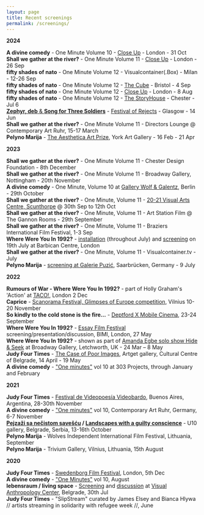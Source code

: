 ```yaml
---
layout: page
title: Recent screenings
permalink: /screenings/ 
---
```


**2024**  

**A divine comedy** - One Minute Volume 10 - [Close Up](https://www.closeupfilmcentre.com/film_programmes/2024/one-minute-volume-ten) - London - 31 Oct  
**Shall we gather at the river?** - One Minute Volume 11 - [Close Up](https://www.closeupfilmcentre.com/film_programmes/2024/one-minute-volume-11/) - London - 26 Sep  
**fifty shades of nato** - One Minute Volume 12 - Visualcontainer(.Box) - Milan - 12-26 Sep  
**fifty shades of nato** - One Minute Volume 12 - [The Cube](https://cubecinema.com/programme/event/kerry-baldry-one-minute-volume-12,14031/) - Bristol - 4 Sep  
**fifty shades of nato** - One Minute Volume 12 - [Close Up](https://www.closeupfilmcentre.com/film_programmes/2024/one-minute-volume-12/) - London - 8 Aug  
**fifty shades of nato** - One Minute Volume 12 - [The StoryHouse](https://www.storyhouse.com/whats-on/one-minute/) - Chester - Jul 6  
[**Zephyr, deb** & **Song for Three Soldiers**](https://www.rastko.co.uk/rejects2024/) - [Festival of Rejects](https://www.instagram.com/p/C7UjvU8IK3z) - Glasgow - 14 Jun  
**Shall we gather at the river?** - One Minute Volume 11 - Directors Lounge @ Contemporary Art Ruhr, 15-17 March  
**Pelyno Marija** - [The Aesthetica Art Prize](https://artprize.aestheticamagazine.com/projects/beatrice-bukantyte-rastko-novakovic/), York Art Gallery - 16 Feb - 21 Apr  
  
**2023** 

**Shall we gather at the river?** - One Minute Volume 11 - Chester Design Foundation - 8th December  
**Shall we gather at the river?** - One Minute Volume 11 - Broadway Gallery, Nottingham -  20th November  
**A divine comedy** - One Minute, Volume 10 at [Gallery Wolf & Galentz](https://wolf-galentz.de/en/), Berlin - 29th October  
**Shall we gather at the river?** - One Minute, Volume 11 - [20-21 Visual Arts Centre, Scunthorpe](https://www.2021visualartscentre.co.uk/one-minute-films-volume-11/) @ 30th Sep to 12th Oct  
**Shall we gather at the river?** - One Minute, Volume 11 - Art Station Film @ The Gannon Rooms - 29th September   
**Shall we gather at the river?** - One Minute, Volume 11 - Braziers International Film Festival, 1-3 Sep  
**Where Were You In 1992?** - [installation](https://www.barbican.org.uk/whats-on/2023/event/where-were-you-in-1992) (throughout July) and [screening](https://www.barbican.org.uk/whats-on/2023/event/where-were-you-in-1992-conversation-with-amanda-egbe) on 19th July at Barbican Centre, London  
**Shall we gather at the river?** - One Minute, Volume 11 - Visualcontainer.tv - July   
**Pelyno Marija** - [screening at Galerie Puzić](https://gallery-puzic.com/im-osten-nichts-neues-finissage/), Saarbrücken, Germany - 9 July    
  
**2022**  

**Rumours of War - Where Were You In 1992?** - part of Holly Graham's 'Action' at [TACO!](https://web.archive.org/web/20221129130452/https://taco.org.uk/ACTION-SCREENINGS), London 2 Dec  
**Caprice** - [Scanorama Festival, Glimpses of Europe competition](https://web.archive.org/web/20221103222519/https://scanorama.lt/en/edition/2022/films/caprice?back=https%3A%2F%2Fscanorama.lt%2Fen%2Fedition%2F2022%3Ftype%3Dselection%26selection%3D273%2A), Vilnius 10-20 November  
**So kindly to the cold stone is the fire…** - [Deptford X Mobile Cinema](https://web.archive.org/web/20220915130926/https://deptfordx.org/event/izzy-mcevoy-and-jemma-egan-mobile-cinema/), 23-24 September  
**Where Were You In 1992?** - [Essay Film Festival](https://web.archive.org/web/20220412181308/https://www.bbk.ac.uk/events/remote_event_view?id=29830) screening/presentation/discussion, BIMI, London, 27 May    
**Where Were You In 1992?** - shown as part of [Amanda Egbe solo show Hide & Seek](http://web.archive.org/web/20220402184945/https://www.broadway-letchworth.com/amandaegbehideandseek) at Broadway Gallery, Letchworth, UK - 24 Mar – 8 May  
**Judy Four Times** - [The Case of Poor Images](https://web.archive.org/web/20220412180828/https://www.kcb.org.rs/2022/04/slucaj-siromasnih-slika-grupna-medjunarodna-izlozba/), Artget gallery, Cultural Centre of Belgrade, 14 April - 19 May     
**A divine comedy** - ["One minutes"](http://oneminuteartistfilms.blogspot.com/2022/01/one-minute-volume-ten-screening-at-303.html) vol 10 at 303 Projects, through January and February  
  
**2021**  

**Judy Four Times** - [Festival de Videopoesía Videobardo](https://videobardo.wixsite.com/home/programaci%C3%B3n), Buenos Aires, Argentina, 28-30th November  
**A divine comedy** - ["One minutes"](http://oneminuteartistfilms.blogspot.com/2020/10/one-minutes-to-screen-at-contemporary.html) vol 10, Contemporary Art Ruhr, Germany, 6-7 November    
**[Pejzaži sa nečistom savešću](http://u10.rs/2021/pejzazi-sa-necistom-savescu/) / [Landscapes with a guilty conscience](http://u10.rs/2021/landscapes-with-a-guilty-conscience/)** - U10 gallery, Belgrade, Serbia, 13-16th October  
**Pelyno Marija** - Wolves Independent International Film Festival, Lithuania, September  
**Pelyno Marija** - Trivium Gallery, Vilnius, Lithuania, 15th August    

**2020**

**Judy Four Times** - [Swedenborg Film Festival](https://www.swedenborg.org.uk/events/swedenborg-film-festival-2020/), London, 5th Dec  
**A divine comedy** - ["One Minutes"](http://oneminuteartistfilms.blogspot.com/2020/07/one-minute-volume-ten.html) vol 10, August  
**lebensraum / living space** - [Screening](https://www.facebook.com/events/3367177669984542/) and [discussion](http://www.rastko.co.uk//images/ovekove%C4%8Deno.gif) at [Visual Anthropology Center](https://visualanthropologycenter.com/), Belgrade, 30th Jul  
**Judy Four Times** - "SlipStream" curated by James Elsey and Bianca Hlywa // artists streaming in solidarity with refugee week //, June 
